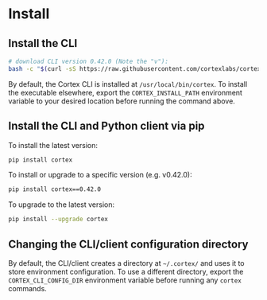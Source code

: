 # Install

## Install the CLI

<!-- CORTEX_VERSION_README x2 -->
```bash
# download CLI version 0.42.0 (Note the "v"):
bash -c "$(curl -sS https://raw.githubusercontent.com/cortexlabs/cortex/v0.42.0/get-cli.sh)"
```

By default, the Cortex CLI is installed at `/usr/local/bin/cortex`. To install the executable elsewhere, export the `CORTEX_INSTALL_PATH` environment variable to your desired location before running the command above.

## Install the CLI and Python client via pip

To install the latest version:

```bash
pip install cortex
```

<!-- CORTEX_VERSION_README x2 -->
To install or upgrade to a specific version (e.g. v0.42.0):

```bash
pip install cortex==0.42.0
```

To upgrade to the latest version:

```bash
pip install --upgrade cortex
```

## Changing the CLI/client configuration directory

By default, the CLI/client creates a directory at `~/.cortex/` and uses it to store environment configuration. To use a different directory, export the `CORTEX_CLI_CONFIG_DIR` environment variable before running any `cortex` commands.
